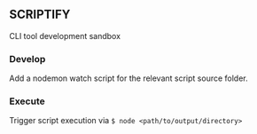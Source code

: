 ## SCRIPTIFY
CLI tool development sandbox

### Develop
Add a nodemon watch script for the relevant script source folder.

### Execute
Trigger script execution via `$ node <path/to/output/directory>`
